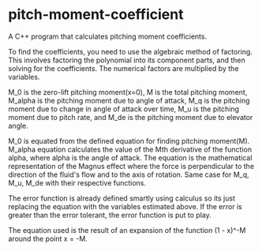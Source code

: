 # pitch-moment-coefficient
A C++ program that calculates pitching moment coefficients.

To find the coefficients, you need to use the algebraic method of factoring. This involves factoring the polynomial into its component parts, and then solving for the coefficients. The numerical factors are multiplied by the variables.  

M_0 is the zero-lift pitching moment(x=0), M is the total pitching moment, M_alpha is the pitching moment due to angle of attack, M_q is the pitching moment due to change in angle of attack over time, M_u is the pitching moment due to pitch rate, and M_de is the pitching moment due to elevator angle. 

M_0 is equated from the defined equation for finding pitching moment(M). M_alpha equation calculates the value of the Mth derivative of the function alpha, where alpha is the angle of attack. The equation is the mathematical representation of the Magnus effect where the force is perpendicular to the direction of the fluid's flow and to the axis of rotation. Same case for M_q, M_u, M_de with their respective functions. 

The error function is already defined smartly using calculus so its just replacing the equation with the variables estimated above. If the error is greater than the error tolerant, the error function is put to play.

The equation used is the result of an expansion of the function (1 - x)^-M around the point x = -M.
